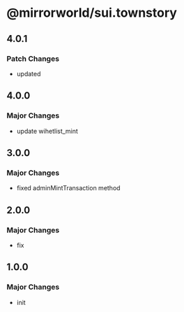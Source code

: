 # @mirrorworld/sui.townstory

## 4.0.1

### Patch Changes

- updated

## 4.0.0

### Major Changes

- update wihetlist_mint

## 3.0.0

### Major Changes

- fixed adminMintTransaction method

## 2.0.0

### Major Changes

- fix

## 1.0.0

### Major Changes

- init
